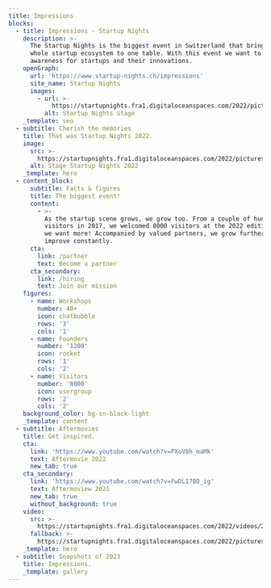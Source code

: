 ```yaml
---
title: Impressions
blocks:
  - title: Impressions - Startup Nights
    description: >-
      The Startup Nights is the biggest event in Switzerland that brings the
      whole startup ecosystem to one table. With this event we want to create
      awareness for startups and their innovations.
    openGraph:
      url: 'https://www.startup-nights.ch/impressions'
      site_name: Startup Nights
      images:
        - url: >-
            https://startupnights.fra1.digitaloceanspaces.com/2022/pictures/stage.jpg
          alt: Startup Nights Stage
    _template: seo
  - subtitle: Cherish the memories
    title: That was Startup Nights 2022.
    image:
      src: >-
        https://startupnights.fra1.digitaloceanspaces.com/2022/pictures/stage.jpg
      alt: Stage Startup Nights 2022
    _template: hero
  - content_block:
      subtitle: Facts & figures
      title: The biggest event!
      content:
        - >-
          As the startup scene grows, we grow too. From a couple of hundred
          visitors in 2017, we welcomed 8000 visitors at the 2022 edition. But
          we want more! Accompanied by valued partners, we grow further and
          improve constantly.
      cta:
        link: /partner
        text: Become a partner
      cta_secondary:
        link: /hiring
        text: Join our mission
    figures:
      - name: Workshops
        number: 40+
        icon: chatbubble
        rows: '3'
        cols: '1'
      - name: Founders
        number: '1200'
        icon: rocket
        rows: '1'
        cols: '2'
      - name: Visitors
        number: '8000'
        icon: usergroup
        rows: '2'
        cols: '2'
    background_color: bg-sn-black-light
    _template: content
  - subtitle: Aftermovies
    title: Get inspired.
    cta:
      link: 'https://www.youtube.com/watch?v=PXoV8h_maMk'
      text: Aftermovie 2022
      new_tab: true
    cta_secondary:
      link: 'https://www.youtube.com/watch?v=FwDL17BO_ig'
      text: Aftermoview 2021
      new_tab: true
      without_background: true
    video:
      src: >-
        https://startupnights.fra1.digitaloceanspaces.com/2022/videos/2022-aftermovie.mp4
      fallback: >-
        https://startupnights.fra1.digitaloceanspaces.com/2022/pictures/stage.jpg
    _template: hero
  - subtitle: Snapshots of 2023
    title: Impressions.
    _template: gallery
---
```




















